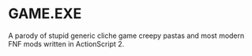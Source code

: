 # GAME.EXE
A parody of stupid generic cliche game creepy pastas and most modern FNF mods written in ActionScript 2.
